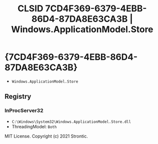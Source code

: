 ﻿---
title: "CLSID 7CD4F369-6379-4EBB-86D4-87DA8E63CA3B | Windows.ApplicationModel.Store"
excerpt: What is COM-Object CLSID 7CD4F369-6379-4EBB-86D4-87DA8E63CA3B?
---

# {7CD4F369-6379-4EBB-86D4-87DA8E63CA3B}

* `Windows.ApplicationModel.Store`

## Registry


### InProcServer32

* `C:\Windows\System32\Windows.ApplicationModel.Store.dll`
* ThreadingModel: `Both`

MIT License. Copyright (c) 2021 Strontic.



